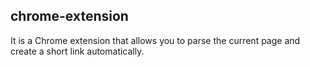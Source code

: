 ## chrome-extension

It is a Chrome extension that allows you to parse the current page 
and create a short link automatically.